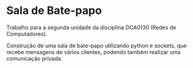 # Sala de Bate-papo

Trabalho para a segunda unidade da disciplina DCA0130 (Redes de Computadores).

Construção de uma sala de bate-papo utilizando python e sockets, que recebe mensagens de vários clientes, podendo também realizar uma comunicação privada.
